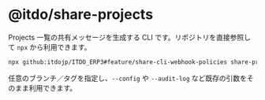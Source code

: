 # @itdo/share-projects

Projects 一覧の共有メッセージを生成する CLI です。リポジトリを直接参照して `npx` から利用できます。

```bash
npx github:itdojp/ITDO_ERP3#feature/share-cli-webhook-policies share-projects --url "https://example.com/projects?status=active" --title "Weekly Projects" --post "$PRIMARY_WEBHOOK"
```

任意のブランチ／タグを指定し、`--config` や `--audit-log` など既存の引数をそのまま利用できます。
